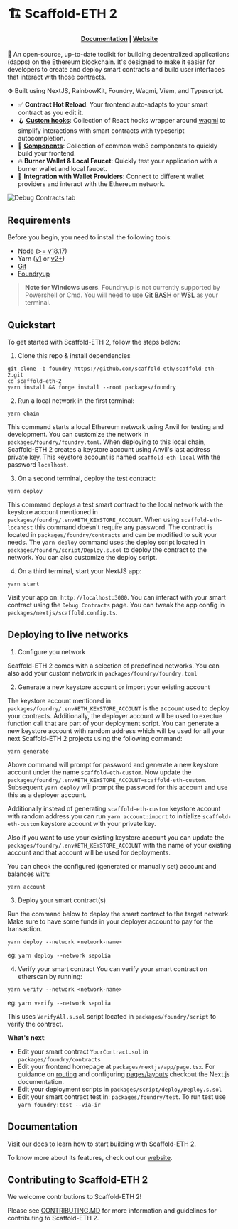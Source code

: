 # 🏗 Scaffold-ETH 2

<h4 align="center">
  <a href="https://docs.scaffoldeth.io">Documentation</a> |
  <a href="https://scaffoldeth.io">Website</a>
</h4>

🧪 An open-source, up-to-date toolkit for building decentralized applications (dapps) on the Ethereum blockchain. It's designed to make it easier for developers to create and deploy smart contracts and build user interfaces that interact with those contracts.

⚙️ Built using NextJS, RainbowKit, Foundry, Wagmi, Viem, and Typescript.

- ✅ **Contract Hot Reload**: Your frontend auto-adapts to your smart contract as you edit it.
- 🪝 **[Custom hooks](https://docs.scaffoldeth.io/hooks/)**: Collection of React hooks wrapper around [wagmi](https://wagmi.sh/) to simplify interactions with smart contracts with typescript autocompletion.
- 🧱 [**Components**](https://docs.scaffoldeth.io/components/): Collection of common web3 components to quickly build your frontend.
- 🔥 **Burner Wallet & Local Faucet**: Quickly test your application with a burner wallet and local faucet.
- 🔐 **Integration with Wallet Providers**: Connect to different wallet providers and interact with the Ethereum network.

![Debug Contracts tab](https://github.com/scaffold-eth/scaffold-eth-2/assets/55535804/b237af0c-5027-4849-a5c1-2e31495cccb1)

## Requirements

Before you begin, you need to install the following tools:

- [Node (>= v18.17)](https://nodejs.org/en/download/)
- Yarn ([v1](https://classic.yarnpkg.com/en/docs/install/) or [v2+](https://yarnpkg.com/getting-started/install))
- [Git](https://git-scm.com/downloads)
- [Foundryup](https://book.getfoundry.sh/getting-started/installation)

> **Note for Windows users**. Foundryup is not currently supported by Powershell or Cmd. You will need to use [Git BASH](https://gitforwindows.org/) or [WSL](https://learn.microsoft.com/en-us/windows/wsl/install) as your terminal.

## Quickstart

To get started with Scaffold-ETH 2, follow the steps below:

1. Clone this repo & install dependencies

```
git clone -b foundry https://github.com/scaffold-eth/scaffold-eth-2.git
cd scaffold-eth-2
yarn install && forge install --root packages/foundry
```

2. Run a local network in the first terminal:

```
yarn chain
```

This command starts a local Ethereum network using Anvil for testing and development. You can customize the network in `packages/foundry/foundry.toml`. When deploying to this local chain, Scaffold-ETH 2 creates a keystore account using Anvil's last address private key. This keystore account is named `scaffold-eth-local` with the password `localhost`.

3. On a second terminal, deploy the test contract:

```
yarn deploy
```

This command deploys a test smart contract to the local network with the keystore account mentioned in `packages/foundry/.env#ETH_KEYSTORE_ACCOUNT`. When using `scaffold-eth-locahost` this command doesn't require any password. The contract is located in `packages/foundry/contracts` and can be modified to suit your needs. The `yarn deploy` command uses the deploy script located in `packages/foundry/script/Deploy.s.sol` to deploy the contract to the network. You can also customize the deploy script.

4. On a third terminal, start your NextJS app:

```
yarn start
```

Visit your app on: `http://localhost:3000`. You can interact with your smart contract using the `Debug Contracts` page. You can tweak the app config in `packages/nextjs/scaffold.config.ts`.

## Deploying to live networks

1. Configure you network

Scaffold-ETH 2 comes with a selection of predefined networks. You can also add your custom network in `packages/foundry/foundry.toml`

2. Generate a new keystore account or import your existing account

The keystore account mentioned in `packages/foundry/.env#ETH_KEYSTORE_ACCOUNT` is the account used to deploy your contracts. Additionally, the deployer account will be used to exectue function call that are part of your deployment script. You can generate a new keystore account with random address which will be used for all your next Scaffold-ETH 2 projects using the following command:

```shell
yarn generate
```

Above command will prompt for password and generate a new keystore account under the name `scaffold-eth-custom`. Now update the `packages/foundry/.env#ETH_KEYSTORE_ACCOUNT=scaffold-eth-custom`. Subsequent `yarn deploy` will prompt the password for this account and use this as a deployer account.

Additionally instead of generating `scaffold-eth-custom` keystore account with random address you can run `yarn account:import` to initialize `scaffold-eth-custom` keystore account with your private key.

Also if you want to use your existing keystore account you can update the `packages/foundry/.env#ETH_KEYSTORE_ACCOUNT` with the name of your existing account and that account will be used for deployments.

You can check the configured (generated or manually set) account and balances with:

```
yarn account
```

3. Deploy your smart contract(s)

Run the command below to deploy the smart contract to the target network. Make sure to have some funds in your deployer account to pay for the transaction.

```
yarn deploy --network <network-name>
```

eg: `yarn deploy --network sepolia`

4. Verify your smart contract
   You can verify your smart contract on etherscan by running:

```
yarn verify --network <network-name>
```

eg: `yarn verify --network sepolia`

This uses `VerifyAll.s.sol` script located in `packages/foundry/script` to verify the contract.

**What's next**:

- Edit your smart contract `YourContract.sol` in `packages/foundry/contracts`
- Edit your frontend homepage at `packages/nextjs/app/page.tsx`. For guidance on [routing](https://nextjs.org/docs/app/building-your-application/routing/defining-routes) and configuring [pages/layouts](https://nextjs.org/docs/app/building-your-application/routing/pages-and-layouts) checkout the Next.js documentation.
- Edit your deployment scripts in `packages/script/deploy/Deploy.s.sol`
- Edit your smart contract test in: `packages/foundry/test`. To run test use `yarn foundry:test --via-ir`

## Documentation

Visit our [docs](https://docs.scaffoldeth.io) to learn how to start building with Scaffold-ETH 2.

To know more about its features, check out our [website](https://scaffoldeth.io).

## Contributing to Scaffold-ETH 2

We welcome contributions to Scaffold-ETH 2!

Please see [CONTRIBUTING.MD](https://github.com/scaffold-eth/scaffold-eth-2/blob/main/CONTRIBUTING.md) for more information and guidelines for contributing to Scaffold-ETH 2.

